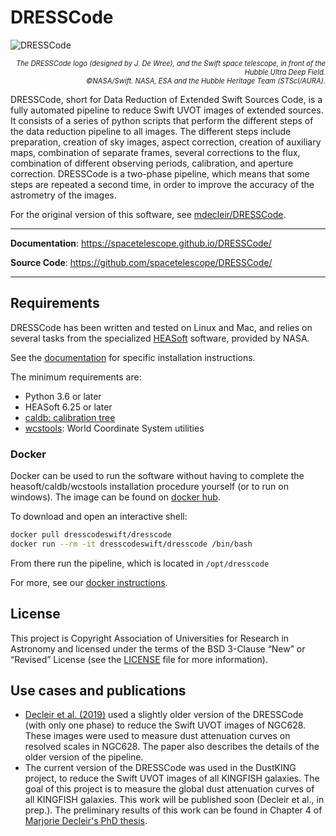 # DRESSCode

![DRESSCode](https://spacetelescope.github.io/DRESSCode/img/logo.jpg)

<p align="right" style="font-size: .7rem">
    <em>The DRESSCode logo (designed by J. De Wree), and the Swift space telescope, in front of the Hubble Ultra Deep Field.<br>©NASA/Swift. NASA, ESA and the Hubble Heritage Team (STScI/AURA).</em>
</p>

DRESSCode, short for Data Reduction of Extended Swift Sources Code, is a fully automated pipeline to reduce Swift UVOT images of extended sources. It consists of a series of python scripts that perform the different steps of the data reduction pipeline to all images. The different steps include preparation, creation of sky images, aspect correction, creation of auxiliary maps, combination of separate frames, several corrections to the flux, combination of different observing periods, calibration, and aperture correction. DRESSCode is a two-phase pipeline, which means that some steps are repeated a second time, in order to improve the accuracy of the astrometry of the images.

For the original version of this software, see <a href="https://github.com/mdecleir/DRESSCode" target="_blank">mdecleir/DRESSCode</a>.

---

**Documentation**: <a href="https://spacetelescope.github.io/DRESSCode/" target="_blank">https://spacetelescope.github.io/DRESSCode/</a>

**Source Code**: <a href="https://github.com/spacetelescope/DRESSCode/">https://github.com/spacetelescope/DRESSCode/</a>

---

## Requirements

DRESSCode has been written and tested on Linux and Mac, and relies on several tasks from the specialized <a href="https://heasarc.gsfc.nasa.gov/docs/software/heasoft/" target="_blank">HEASoft</a> software, provided by NASA.

See the <a href="https://spacetelescope.github.io/DRESSCode/user_manual/install/" target="_blank">documentation</a> for specific installation instructions.

The minimum requirements are:

- Python 3.6 or later
- HEASoft 6.25 or later
- <a href="https://heasarc.gsfc.nasa.gov/docs/heasarc/caldb/install.html" target="_blank">caldb: calibration tree</a>
- <a href="http://tdc-www.harvard.edu/wcstools/" target="_blank">wcstools</a>: World Coordinate System utilities

### Docker

Docker can be used to run the software without having to complete the heasoft/caldb/wcstools installation procedure yourself (or to run on windows). The image can be found on <a href="https://hub.docker.com/r/dresscodeswift/dresscode" target="_blank">docker hub</a>.

To download and open an interactive shell:

```sh
docker pull dresscodeswift/dresscode
docker run --rm -it dresscodeswift/dresscode /bin/bash
```

From there run the pipeline, which is located in `/opt/dresscode`

For more, see our <a href="https://spacetelescope.github.io/DRESSCode/user_manual/install/#docker-installation" target="_blank">docker instructions</a>.

## License

This project is Copyright Association of Universities for Research in Astronomy and licensed under the terms of the BSD 3-Clause “New” or “Revised” License (see the [LICENSE](LICENSE) file for more information).

## Use cases and publications

- <a href="https://ui.adsabs.harvard.edu/abs/2019MNRAS.486..743D/abstract" target="_blank">Decleir et al. (2019)</a> used a slightly older version of the DRESSCode (with only one phase) to reduce the Swift UVOT images of NGC628. These images were used to measure dust attenuation curves on resolved scales in NGC628. The paper also describes the details of the older version of the pipeline.
- The current version of the DRESSCode was used in the DustKING project, to reduce the Swift UVOT images of all KINGFISH galaxies. The goal of this project is to measure the global dust attenuation curves of all KINGFISH galaxies. This work will be published soon (Decleir et al., in prep.). The preliminary results of this work can be found in Chapter 4 of <a href="https://biblio.ugent.be/publication/8638711" target="_blank">Marjorie Decleir's PhD thesis</a>.
